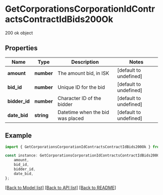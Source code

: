 # GetCorporationsCorporationIdContractsContractIdBids200Ok

200 ok object

## Properties

Name | Type | Description | Notes
------------ | ------------- | ------------- | -------------
**amount** | **number** | The amount bid, in ISK | [default to undefined]
**bid_id** | **number** | Unique ID for the bid | [default to undefined]
**bidder_id** | **number** | Character ID of the bidder | [default to undefined]
**date_bid** | **string** | Datetime when the bid was placed | [default to undefined]

## Example

```typescript
import { GetCorporationsCorporationIdContractsContractIdBids200Ok } from './api';

const instance: GetCorporationsCorporationIdContractsContractIdBids200Ok = {
    amount,
    bid_id,
    bidder_id,
    date_bid,
};
```

[[Back to Model list]](../README.md#documentation-for-models) [[Back to API list]](../README.md#documentation-for-api-endpoints) [[Back to README]](../README.md)
